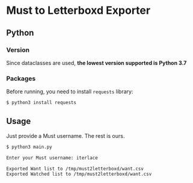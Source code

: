 # Must to Letterboxd Exporter

## Python

### Version
Since dataclasses are used, **the lowest version supported is Python 3.7**
### Packages
Before running, you need to install `requests` library:
```bash
$ python3 install requests
```

## Usage
Just provide a Must username. The rest is ours.
```bash
$ python3 main.py

Enter your Must username: iterlace

Exported Want list to /tmp/must2letterboxd/want.csv
Exported Watched list to /tmp/must2letterboxd/want.csv
```
